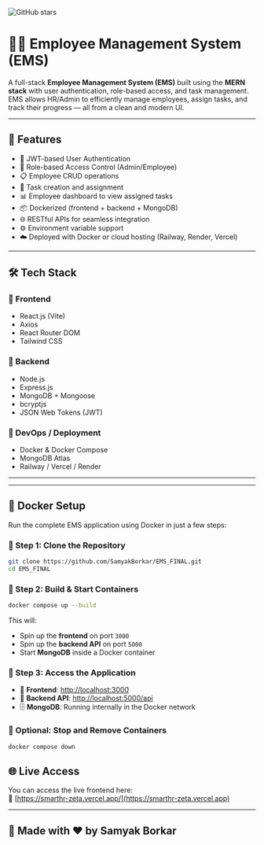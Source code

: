 ![GitHub stars](https://img.shields.io/github/stars/SamyakBorkar/EMS_FINAL?style=social)
# 🧑‍💼 Employee Management System (EMS)

A full-stack **Employee Management System (EMS)** built using the **MERN stack** with user authentication, role-based access, and task management. EMS allows HR/Admin to efficiently manage employees, assign tasks, and track their progress — all from a clean and modern UI.

---

## 🚀 Features

- 🔐 JWT-based User Authentication
- 👤 Role-based Access Control (Admin/Employee)
- 📋 Employee CRUD operations
- 📝 Task creation and assignment
- 📊 Employee dashboard to view assigned tasks
- 📦 Dockerized (frontend + backend + MongoDB)
- 🌐 RESTful APIs for seamless integration
- ⚙️ Environment variable support
- ☁️ Deployed with Docker or cloud hosting (Railway, Render, Vercel)

---

## 🛠️ Tech Stack

### 📌 Frontend
- React.js (Vite)
- Axios
- React Router DOM
- Tailwind CSS 

### 📌 Backend
- Node.js
- Express.js
- MongoDB + Mongoose
- bcryptjs
- JSON Web Tokens (JWT)

### 📌 DevOps / Deployment
- Docker & Docker Compose
- MongoDB Atlas
- Railway / Vercel / Render 
---


---

## 🐳 Docker Setup

Run the complete EMS application using Docker in just a few steps:

### 🔧 Step 1: Clone the Repository

```bash
git clone https://github.com/SamyakBorkar/EMS_FINAL.git
cd EMS_FINAL
```

### 🔧 Step 2: Build & Start Containers

```bash
docker compose up --build
```

This will:
- Spin up the **frontend** on port `3000`
- Spin up the **backend API** on port `5000`
- Start **MongoDB** inside a Docker container

### 🔧 Step 3: Access the Application

- 🔗 **Frontend**: [http://localhost:3000](http://localhost:3000)
- 🔗 **Backend API**: [http://localhost:5000/api](http://localhost:5000/api)
- 🗄️ **MongoDB**: Running internally in the Docker network

### 🧹 Optional: Stop and Remove Containers

```bash
docker compose down
```
## 🌐 Live Access

You can access the live frontend here:  
🔗 [https://smarthr-zeta.vercel.app/](https://smarthr-zeta.vercel.app)

---

## 🙌 Made with ❤️ by **Samyak Borkar**


